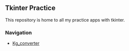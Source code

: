 ## Tkinter Practice
This repository is home to all my practice apps with tkinter.

### Navigation
- [Kg_converter](#script.py)
